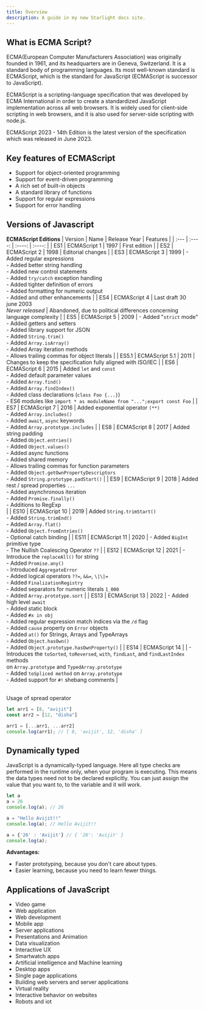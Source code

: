 ```yaml
---
title: Overview
description: A guide in my new Starlight docs site.
---
```


## What is ECMA Script?

ECMA(European Computer Manufacturers Association) was originally founded in 1961, and its headquarters are in Geneva, Switzerland. It is a standard body of programming languages. Its most well-known standard is ECMAScript, which is the standard for JavaScript (ECMAScript is successor to JavaScript).

ECMAScript is a scripting-language specification that was developed by ECMA International in order to create a standardized JavaScript implementation across all web browsers. It is widely used for client-side scripting in web browsers, and it is also used for server-side scripting with node.js.

ECMAScript 2023 - 14th Edition is the latest version of the specification which was released in June 2023.

## Key features of ECMAScript
- Support for object-oriented programming
- Support for event-driven programming
- A rich set of built-in objects
- A standard library of functions
- Support for regular expressions
- Support for error handling

## Versions of Javascript

**ECMAScript Editions**
| Version | Name        | Release Year | Features |
| :---    |    :----:   | :----:       | :----:   |
| ES1 | ECMAScript 1 | 1997 | First edition    |
| ES2 | ECMAScript 2 | 1998 | Editorial changes |
| ES3 | ECMAScript 3 | 1999 |  - Added regular expressions<br> - Added better string handling<br> - Added new control statements<br> - Added ```try/catch``` exception handling<br> - Added tighter definition of errors<br> - Added formatting for numeric output<br> - Added and other enhancements |
| ES4 | ECMAScript 4 | Last draft 30 june 2003<br> *Never released* | Abandoned, due to political differences concerning language complexity |
| ES5 | ECMAScript 5 | 2009 | - Added "```strict``` mode"<br> - Added getters and setters<br> - Added library support for JSON<br> - Added ```String.trim()```<br> - Added ```Array.isArray()```<br> - Added Array iteration methods<br> - Allows trailing commas for object literals |
| ES5.1 | ECMAScript 5.1 | 2011 | Changes to keep the specification fully aligned with ISO/IEC |
| ES6 | ECMAScript 6 | 2015 | Added ```let``` and ```const```<br> - Added default parameter values<br> - Added ```Array.find()```<br> - Added ```Array.findIndex()```<br> - Added class declarations (```class Foo {...}```)<br> - ES6 modules like ```import * as moduleName from "...";export const Foo``` |
| ES7 | ECMAScript 7 | 2016 | Added exponential operator ```(**)```<br> - Added ```Array.includes()```<br> - Added ```await```, ```async``` keywords<br> - Added ```Array.prototype.includes``` |
| ES8 | ECMAScript 8 | 2017 | Added string padding<br> - Added ```Object.entries()```<br> - Added ```Object.values()```<br> - Added async functions<br> - Added shared memory<br> - Allows trailing commas for function parameters<br> - Added ```Object.getOwnPropertyDescriptors```<br> - Added ```String.prototype.padStart()``` |
| ES9 | ECMAScript 9 | 2018 | Added rest / spread properties ```...```<br> - Added asynchronous iteration<br> - Added ```Promise.finally()```<br> - Additions to RegExp<br>  |
| ES10 | ECMAScript 10 | 2019 | Added ```String.trimStart()```<br> - Added ```String.trimEnd()```<br> - Added ```Array.flat()```<br> - Added ```Object.fromEntries()```<br> - Optional catch binding |
| ES11 | ECMAScript 11 | 2020 | - Added ```BigInt``` primitive type<br> - The Nullish Coalescing Operator ```??``` |
| ES12 | ECMAScript 12 | 2021 | - Introduce the ```replaceAll()``` for string<br> - Added ```Promise.any()```<br> - Introduced ```AggregateError```<br> - Added logical operators ```??=```, ```&&=```, ```\|\|=``` <br> - Added ```FinalizationRegistry``` <br> - Added separators for numeric literals ```1_000``` <br> - Added ```Array.prototype.sort``` |
| ES13 | ECMAScript 13 | 2022 | - Added high level ```await``` <br> - Added static block <br> - Added ```#x in obj``` <br> - Added regular expression match indices via the ```/d``` flag<br> - Added ```cause``` property on ```Error``` objects<br> - Added ```at()``` for Strings, Arrays and TypeArrays<br> - Added ```Object.hasOwn()``` <br> - Added ```Object.prototype.hasOwnProperty()```  |
| ES14 | ECMAScript 14 | | -  Introduces the ```toSorted```, ```toReversed```, ```with```, ```findLast```, and ```findLastIndex``` methods <br>on ```Array.prototype``` and ```TypedArray.prototype```<br> - Added ```toSpliced method``` on ```Array.prototype```<br> - Added support for ```#!``` shebang comments |

<br>Usage of spread operator 
```javascript
let arr1 = [8, "avijit"]
const arr2 = [12, "disha"]

arr1 = [...arr1, ...arr2]
console.log(arr1); // [ 8, 'avijit', 12, 'disha' ]
```

## Dynamically typed
JavaScript is a dynamically-typed language. Here all type checks are performed in the runtime only, when your program is executing. This means the data types need not to be declared explicitly. You can just assign the value that you want to, to the variable and it will work.

```javascript
let a 
a = 26
console.log(a); // 26

a = "Hello Avijit!!"
console.log(a); // Hello Avijit!!

a = {'26' : 'Avijit'} // { '26': 'Avijit' }
console.log(a);
```

****Advantages:****
- Faster prototyping, because you don't care about types.
- Easier learning, because you need to learn fewer things. 


## Applications of JavaScript
- Video game
- Web application
- Web development
- Mobile app
- Server applications
- Presentations and Animation
- Data visualization
- Interactive UX
- Smartwatch apps
- Artificial intelligence and Machine learning
- Desktop apps
- Single page applications
- Building web servers and server applications
- Virtual reality
- Interactive behavior on websites
- Robots and iot